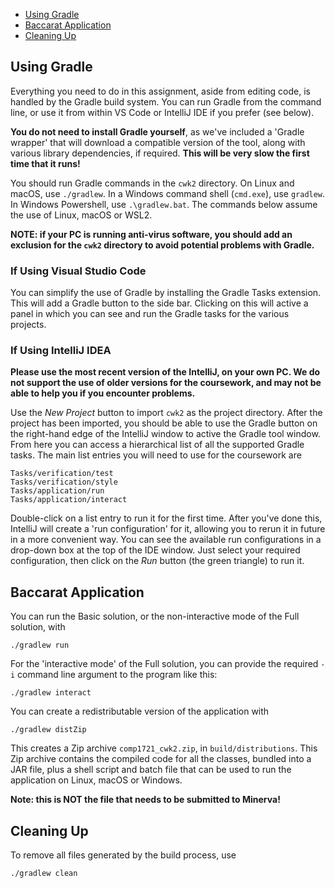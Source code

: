 

* [Using Gradle](#using-gradle)
* [Baccarat Application](#baccarat-application)
* [Cleaning Up](#cleaning-up)


## Using Gradle

Everything you need to do in this assignment, aside from editing code, is
handled by the Gradle build system.  You can run Gradle from the command
line, or use it from within VS Code or IntelliJ IDE if you prefer (see below).

**You do not need to install Gradle yourself**, as we've included a
'Gradle wrapper' that will download a compatible version of the tool, along
with various library dependencies, if required.  **This will be very slow
the first time that it runs!**

You should run Gradle commands in the `cwk2` directory.  On Linux and macOS,
use `./gradlew`.  In a Windows command shell (`cmd.exe`), use `gradlew`.
In Windows Powershell, use `.\gradlew.bat`.
The commands below assume the use of Linux, macOS or WSL2.

**NOTE: if your PC is running anti-virus software, you should add an exclusion
for the `cwk2` directory to avoid potential problems with Gradle.**

### If Using Visual Studio Code

You can simplify the use of Gradle by installing the Gradle Tasks extension.
This will add a Gradle button to the side bar.  Clicking on this will
active a panel in which you can see and run the Gradle tasks for the
various projects.

### If Using IntelliJ IDEA

**Please use the most recent version of the IntelliJ, on your own PC.
We do not support the use of older versions for the coursework, and may
not be able to help you if you encounter problems.**

Use the *New Project* button to import `cwk2` as the project directory.
After the project has been imported, you should be able to use the Gradle
button on the right-hand edge of the IntelliJ window to active the Gradle
tool window.  From here you can access a hierarchical list of all the
supported Gradle tasks.  The main list entries you will need to use for the
coursework are

    Tasks/verification/test
    Tasks/verification/style
    Tasks/application/run
    Tasks/application/interact

Double-click on a list entry to run it for the first time.  After you've
done this, IntelliJ will create a 'run configuration' for it, allowing you
to rerun it in future in a more convenient way.  You can see the available
run configurations in a drop-down box at the top of the IDE window. Just
select your required configuration, then click on the *Run* button
(the green triangle) to run it.

## Baccarat Application

You can run the Basic solution, or the non-interactive mode of the Full
solution, with

    ./gradlew run

For the 'interactive mode' of the Full solution, you can provide the required
`-i` command line argument to the program like this:

    ./gradlew interact

You can create a redistributable version of the application with

    ./gradlew distZip

This creates a Zip archive `comp1721_cwk2.zip`, in `build/distributions`.
This Zip archive contains the compiled code for all the classes, bundled into
a JAR file, plus a shell script and batch file that can be used to run the
application on Linux, macOS or Windows.

**Note: this is NOT the file that needs to be submitted to Minerva!**

## Cleaning Up

To remove all files generated by the build process, use

    ./gradlew clean
